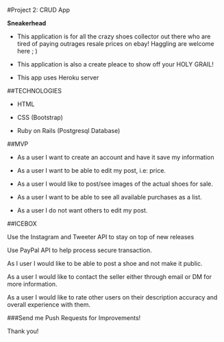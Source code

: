 #Project 2: CRUD App

**Sneakerhead**


- This application is for all the crazy shoes collector out there who are tired of paying outrages resale prices on ebay! Haggling are welcome here ; )

- This application is also a create pleace to show off your HOLY GRAIL!

- This app uses Heroku server


##TECHNOLOGIES

- HTML

- CSS (Bootstrap)

- Ruby on Rails (Postgresql Database)

##MVP

* As a user I want to create an account and have it save my information

* As a user I want to be able to edit my post, i.e: price.
 
* As a user I would like to post/see images of the actual shoes for sale.

* As a user I want to be able to see all available purchases as a list.

* As a user I do not want others to edit my post.


##ICEBOX


Use the Instagram and Tweeter API to stay on top of new releases

Use PayPal API to help process secure transaction.

As I user I would like to be able to post a shoe and not make it public.


As a user I would like to contact the seller  either through email or DM for more information.

As a user I would like to rate other users on their description accuracy and overall experience with them.




###Send me Push Requests for Improvements!

Thank you!
